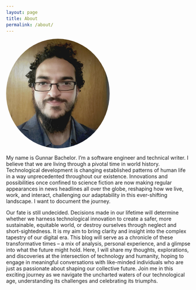```yaml
---
layout: page
title: About
permalink: /about/
---
```


<img src='/assets/profile.jpg' height='300px' style='border-radius:50%;'>

My name is Gunnar Bachelor. I’m a software engineer and technical writer. I believe that we are living through a pivotal time in world history. Technological development is changing established patterns of human life in a way unprecedented throughout our existence. Innovations and possibilities once confined to science fiction are now making regular appearances in news headlines all over the globe, reshaping how we live, work, and interact, challenging our adaptability in this ever-shifting landscape. I want to document the journey.

Our fate is still undecided. Decisions made in our lifetime will determine whether we harness technological innovation to create a safer, more sustainable, equitable world, or destroy ourselves through neglect and short-sightedness. It is my aim to bring clarity and insight into the complex tapestry of our digital era. This blog will serve as a chronicle of these transformative times – a mix of analysis, personal experience, and a glimpse into what the future might hold. Here, I will share my thoughts, explorations, and discoveries at the intersection of technology and humanity, hoping to engage in meaningful conversations with like-minded individuals who are just as passionate about shaping our collective future. Join me in this exciting journey as we navigate the uncharted waters of our technological age, understanding its challenges and celebrating its triumphs.
